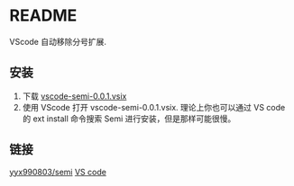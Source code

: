 # README
VScode 自动移除分号扩展.

## 安装
1. 下载 [vscode-semi-0.0.1.vsix](https://github.com/meowtec/vscode-semi/blob/master/vscode-semi-0.0.1.vsix?raw=true)
2. 使用 VScode 打开 vscode-semi-0.0.1.vsix.
理论上你也可以通过 VS code 的 ext install 命令搜索 Semi 进行安装，但是那样可能很慢。

## 链接
[yyx990803/semi](https://github.com/yyx990803/semi)
[VS code](https://code.visualstudio.com/)